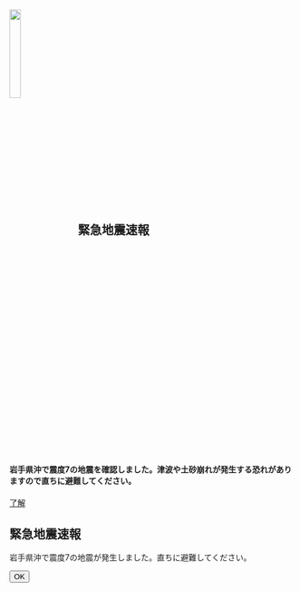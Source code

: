 <html>
  <head>
    <meta charset="utf-8">
    <!--Import Google Icon Font-->
    <link href="https://fonts.googleapis.com/icon?family=Material+Icons" rel="stylesheet">
    <!--Import materialize.css-->
    <link rel="stylesheet" href="https://cdnjs.cloudflare.com/ajax/libs/materialize/1.0.0-beta/css/materialize.min.css">
    <!--Let browser know website is optimized for mobile-->
    <meta name="viewport" content="width=device-width, initial-scale=1.0"/>
  </head>
  <body class="red darken-3 white-text">
    <div class="container">      
      <h2><img style="width: 20%; margin-right: 20px; vertical-align: middle;" src="https://frame-illust.com/fi/wp-content/uploads/2015/02/6326e377c0b36f5eed473be4f3d7df13.png" alt="">緊急地震速報</h2>
      <h4>岩手県沖で震度7の地震を確認しました。津波や土砂崩れが発生する恐れがありますので直ちに避難してください。</h4>
      <a href="https://www.amazon.co.jp/ミドリ安全-ヘルメット-クリアバイザー-通気孔付-SC11PCLV/dp/B002SOPAOW/ref=sr_1_2_sspa?__mk_ja_JP=カタカナ&crid=PO4XKZLO3RZ4&dchild=1&keywords=安全ヘルメット&qid=1628214162&sprefix=anzenhe%2Caps%2C273&sr=8-2-spons&psc=1" class="btn btn-laege">了解</a>
    </div>
    <div id="alert" class="modal">
      <div class="modal-content black-text">
        <h2>緊急地震速報</h2>
        <p>岩手県沖で震度7の地震が発生しました。直ちに避難してください。</p>
      </div>
      <div class="modal-footer">
        <button id="close" class="btn btn-laege">OK</button>
      </div>
    </div>
    <!--JavaScript at end of body for optimized loading-->
    <script src="https://ajax.googleapis.com/ajax/libs/jquery/3.3.1/jquery.min.js"></script>
    <script src="https://cdnjs.cloudflare.com/ajax/libs/materialize/1.0.0-beta/js/materialize.min.js"></script>
    <script>
      function play_se(){
        // SEとバイブレーションの制御
        var voice = new Audio('jishin.mp3');
        var warning = new Audio('warning.mp3');
        warning.play();
        voice.play();
        navigator.vibrate([300, 200, 300, 200, 300, 200, 300, 200, 300]);
      }

      $(function(){
        // ブラウザバック禁止
        history.pushState(null, null, null);
        $(window).on("popstate", function(e){
          if (!e.originalEvent.state){
            play_se();
            history.pushState(null, null, null);
            return;
          }
        });

        // モーダル初期化
        $('.modal').modal({dismissible: false});
        $('#alert').modal('open');
        $('#close').click(function(){
          $('#alert').modal('close');
          play_se();
        });

        var device = navigator.userAgent.match(/Android|iPhone|iPad/);
        if (device == null){
          device = '端末';
        }
        $('#device').text(device);

        var time = 60;
        setInterval(function(){
          time--;
          $('#timer').text(time);
        }, 1000);
      });
    </script>
  </body>
</html>
